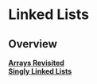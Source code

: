 # Linked Lists

## Overview

**[Arrays Revisited](./01-arrays-revisted/README.md)**  
**[Singly Linked Lists](./02-singly-linked-lists/README.md)**
